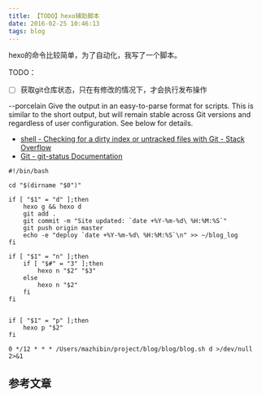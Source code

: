 ```yaml
---
title: 【TODO】hexo辅助脚本
date: 2016-02-25 10:46:13
tags: blog
---
```


hexo的命令比较简单，为了自动化，我写了一个脚本。

TODO：
- [ ] 获取git仓库状态，只在有修改的情况下，才会执行发布操作


--porcelain
Give the output in an easy-to-parse format for scripts. This is similar to the short output, but will remain stable across Git versions and regardless of user configuration. See below for details.

- [shell - Checking for a dirty index or untracked files with Git - Stack Overflow](http://stackoverflow.com/questions/2657935/checking-for-a-dirty-index-or-untracked-files-with-git)
- [Git - git-status Documentation](https://git-scm.com/docs/git-status)

```
#!/bin/bash

cd "$(dirname "$0")"

if [ "$1" = "d" ];then
    hexo g && hexo d
    git add .
    git commit -m "Site updated: `date +%Y-%m-%d\ %H:%M:%S`"
    git push origin master
    echo -e "deploy `date +%Y-%m-%d\ %H:%M:%S`\n" >> ~/blog_log
fi

if [ "$1" = "n" ];then
    if [ "$#" = "3" ];then
        hexo n "$2" "$3"
    else
        hexo n "$2"
    fi
fi


if [ "$1" = "p" ];then
    hexo p "$2"
fi
```


    0 */12 * * * /Users/mazhibin/project/blog/blog/blog.sh d >/dev/null 2>&1

## 参考文章

